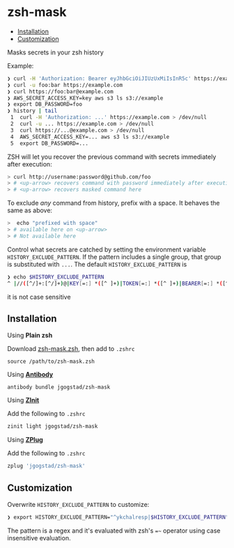 # zsh-mask

<!-- START doctoc generated TOC please keep comment here to allow auto update -->
<!-- DON'T EDIT THIS SECTION, INSTEAD RE-RUN doctoc TO UPDATE -->


  - [Installation](#installation)
  - [Customization](#customization)

<!-- END doctoc generated TOC please keep comment here to allow auto update -->

Masks secrets in your zsh history

Example:

```bash
❯ curl -H 'Authorization: Bearer eyJhbGciOiJIUzUxMiIsInR5c' https://example.com
❯ curl -u foo:bar https://example.com
❯ curl https://foo:bar@example.com
❯ AWS_SECRET_ACCESS_KEY=key aws s3 ls s3://example
❯ export DB_PASSWORD=foo
❯ history | tail
 1  curl -H 'Authorization: ...' https://example.com > /dev/null
 2  curl -u ... https://example.com > /dev/null
 3  curl https://...@example.com > /dev/null
 4  AWS_SECRET_ACCESS_KEY=... aws s3 ls s3://example
 5  export DB_PASSWORD=...
```

ZSH will let you recover the previous command with secrets immediately after execution:

```bash
> curl http://username:password@github.com/foo
> # <up-arrow> recovers command with password immediately after execution
> # <up-arrow> recovers masked command here
```

To exclude _any_ command from history, prefix with a space. It behaves the same as above:
```bash
>  echo "prefixed with space"
> # available here on <up-arrow>
> # Not available here 
```

Control what secrets are catched by setting the environment variable `HISTORY_EXCLUDE_PATTERN`. If the pattern includes a single group, that group is substituted with `...`. The default `HISTORY_EXCLUDE_PATTERN` is

```bash
❯ echo $HISTORY_EXCLUDE_PATTERN
^ |//([^/]+:[^/]+)@|KEY[=:] *([^ ]+)|TOKEN[=:] *([^ ]+)|BEARER[=:] *([^ ]+)|PASSWO?R?D?[=:] *([^ ]+)|Authorization[=:] *([^'\"]+)|-us?e?r? ([^:]+:[^:]+) 
```

it is not case sensitive

## Installation

Using **Plain zsh**

Download [zsh-mask.zsh](zsh-mask.zsh), then add to `.zshrc`

```
source /path/to/zsh-mask.zsh
```

Using [**Antibody**](https://getantibody.github.io)

```
antibody bundle jgogstad/zsh-mask
```

Using [**ZInit**](https://github.com/zdharma/zinit)

Add the following to `.zshrc`

```bash
zinit light jgogstad/zsh-mask
```

Using [**ZPlug**](https://github.com/zplug/zplug)

Add the following to `.zshrc`

```bash
zplug 'jgogstad/zsh-mask'
```


## Customization

Overwrite `HISTORY_EXCLUDE_PATTERN` to customize:

```bash
❯ export HISTORY_EXCLUDE_PATTERN="^ykchalresp|$HISTORY_EXCLUDE_PATTERN"
```

The pattern is a regex and it's evaluated with zsh's `=~` operator using case insensitive evaluation.
